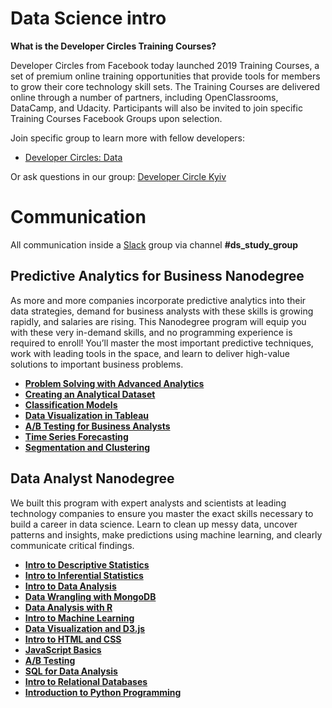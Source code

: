 # Data Science intro 

**What is the Developer Circles Training Courses?**

Developer Circles from Facebook today launched 2019 Training Courses, a set of premium online training opportunities that provide tools for members to grow their core technology skill sets. The Training Courses are delivered online through a number of partners, including OpenClassrooms, DataCamp, and Udacity. Participants will also be invited to join specific Training Courses Facebook Groups upon selection.

Join specific group to learn more with fellow developers: 
- [Developer Circles: Data](https://www.facebook.com/groups/138761710178602/)

Or ask questions in our group: 
[Developer Circle Kyiv](https://www.facebook.com/groups/devCKyiv/)


 # Communication

All communication inside a  [Slack](https://join.slack.com/t/devckyiv/shared_invite/zt-cck4qiyp-169_rUFUjZyHJg_f9orQXg) group via channel **#ds_study_group** 



## Predictive Analytics for Business Nanodegree

As more and more companies incorporate predictive analytics into their data strategies, demand for business analysts with these skills is growing rapidly, and salaries are rising. This Nanodegree program will equip you with these very in-demand skills, and no programming experience is required to enroll!
You’ll master the most important predictive techniques, work with leading tools in the space, and learn to deliver high-value solutions to important business problems.

- [**Problem Solving with Advanced Analytics**](https://www.udacity.com/course/problem-solving-with-advanced-analytics--ud976)
- [**Creating an Analytical Dataset**](https://www.udacity.com/course/creating-an-analytical-dataset--ud977)
- [**Classification Models**](https://www.udacity.com/course/classification-models--ud978)
- [**Data Visualization in Tableau**](https://www.udacity.com/course/data-visualization-in-tableau--ud1006)
- [**A/B Testing for Business Analysts**](https://www.udacity.com/course/ab-testing--ud979)
- [**Time Series Forecasting**](https://www.udacity.com/course/time-series-forecasting--ud980)
- [**Segmentation and Clustering**](https://www.udacity.com/course/segmentation-and-clustering--ud981)

## Data Analyst Nanodegree

We built this program with expert analysts and scientists at leading technology companies to ensure you master the exact skills necessary to build a career in data science.
Learn to clean up messy data, uncover patterns and insights, make predictions using machine learning, and clearly communicate critical findings.

- [**Intro to Descriptive Statistics**](https://www.udacity.com/course/intro-to-descriptive-statistics--ud827)
- [**Intro to Inferential Statistics**](https://www.udacity.com/course/intro-to-inferential-statistics--ud201)
- [**Intro to Data Analysis**](https://www.udacity.com/course/intro-to-data-analysis--ud170)
- [**Data Wrangling with MongoDB**](https://www.udacity.com/course/data-wrangling-with-mongodb--ud032)
- [**Data Analysis with R**](https://www.udacity.com/course/data-analysis-with-r--ud651)
- [**Intro to Machine Learning**](https://www.udacity.com/course/intro-to-machine-learning--ud120)
- [**Data Visualization and D3.js**](https://www.udacity.com/course/data-visualization-and-d3js--ud507)
- [**Intro to HTML and CSS**](https://www.udacity.com/course/intro-to-html-and-css--ud001) 
- [**JavaScript Basics**](https://www.udacity.com/course/intro-to-javascript--ud803)
- [**A/B Testing**](https://www.udacity.com/course/ab-testing--ud257)
- [**SQL for Data Analysis**](https://www.udacity.com/course/sql-for-data-analysis--ud198)
- [**Intro to Relational Databases**](https://www.udacity.com/course/intro-to-relational-databases--ud197)
- [**Introduction to Python Programming**](https://www.udacity.com/course/introduction-to-python--ud1110)
